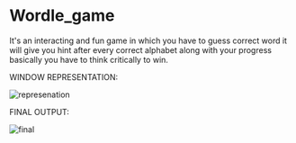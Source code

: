 # Wordle_game
It's an interacting and fun game in which you have to guess correct word it will give you hint after every correct alphabet along with your progress basically you have to think critically to win.

WINDOW REPRESENTATION:

![represenation](https://user-images.githubusercontent.com/109515403/188439077-89045d8c-272a-4bbf-8b98-d5e810a46003.JPG)

FINAL OUTPUT:

![final](https://user-images.githubusercontent.com/109515403/188439121-97b0bbd6-51e7-440b-906c-e5b7e8edd227.JPG)
